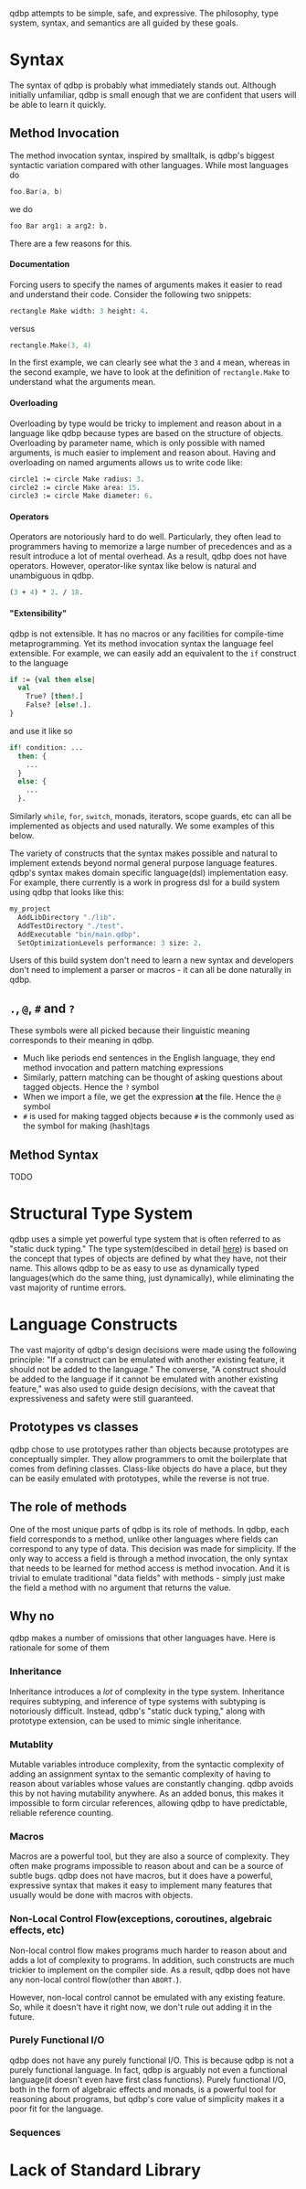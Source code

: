 qdbp attempts to be simple, safe, and expressive. The philosophy, type system, syntax, and semantics are all guided by these goals. 

# Syntax
The syntax of qdbp is probably what immediately stands out. Although initially unfamiliar, qdbp is small enough that we are confident that users will be able to learn it quickly. 
## Method Invocation
The method invocation syntax, inspired by smalltalk, is qdbp's biggest syntactic variation compared with other languages. While most languages do
```c++
foo.Bar(a, b)
```
we do
```ocaml
foo Bar arg1: a arg2: b.
```
There are a few reasons for this. 
#### Documentation
Forcing users to specify the names of arguments makes it easier to read and understand their code. Consider the following two snippets:
```ocaml
rectangle Make width: 3 height: 4.
```
versus
```c++
rectangle.Make(3, 4)
```
In the first example, we can clearly see what the `3` and `4` mean, whereas in the second example, we have to look at the definition of `rectangle.Make` to understand what the arguments mean.
#### Overloading
Overloading by type would be tricky to implement and reason about in a language like qdbp because types are based on the structure of objects. Overloading by parameter name, which is only possible with named arguments, is much easier to implement and reason about. Having and overloading on named arguments allows us to write code like:
```ocaml
circle1 := circle Make radius: 3.
circle2 := circle Make area: 15.
circle3 := circle Make diameter: 6.
```
#### Operators
Operators are notoriously hard to do well. Particularly, they often lead to programmers having to memorize a large number of precedences and as a result introduce a lot of mental overhead. As a result, qdbp does not have operators. However, operator-like syntax like below is natural and unambiguous in qdbp. 
```ocaml
(3 + 4) * 2. / 18.
```
#### "Extensibility"
qdbp is not extensible. It has no macros or any facilities for compile-time metaprogramming. Yet its method invocation syntax the language feel extensible. For example, we can easily add an equivalent to the `if` construct to the language
```ocaml
if := {val then else|
  val
    True? [then!.]
    False? [else!.].
}
```
and use it like so
```ocaml
if! condition: ...
  then: {
    ...
  }
  else: {
    ...
  }.
```
Similarly `while`, `for`, `switch`, monads, iterators, scope guards, etc can all be implemented as objects and used naturally. We some examples of this below.

The variety of constructs that the syntax makes possible and natural to implement extends beyond normal general purpose language features. qdbp's syntax makes domain specific language(dsl) implementation easy. For example, there currently is a work in progress dsl for a build system using qdbp that looks like this:
```ocaml
my_project
  AddLibDirectory "./lib".
  AddTestDirectory "./test".
  AddExecutable "bin/main.qdbp".
  SetOptimizationLevels performance: 3 size: 2.
```
Users of this build system don't need to learn a new syntax and developers don't need to implement a parser or macros - it can all be done naturally in qdbp. 

## `.`, `@`, `#` and `?`
These symbols were all picked because their linguistic meaning corresponds to their meaning in qdbp.

- Much like periods end sentences in the English language, they end method invocation and pattern matching expressions
- Similarly, pattern matching can be thought of asking questions about tagged objects. Hence the `?` symbol
- When we import a file, we get the expression **at** the file. Hence the `@` symbol
- `#` is used for making tagged objects because `#` is the commonly used as the symbol for making (hash)tags

## Method Syntax
TODO
# Structural Type System
qdbp uses a simple yet powerful type system that is often referred to as "static duck typing." The type system(descibed in detail [here](https://www.microsoft.com/en-us/research/wp-content/uploads/2016/02/scopedlabels.pdf)) is based on the concept that types of objects are defined by what they have, not their name. This allows qdbp to be as easy to use as dynamically typed languages(which do the same thing, just dynamically), while eliminating the vast majority of runtime errors.
# Language Constructs
The vast majority of qdbp's design decisions were made using the following principle: "If a construct can be emulated with another existing feature, it should not be added to the language." The converse, "A construct should be added to the language if it cannot be emulated with another existing feature," was also used to guide design decisions, with the caveat that expressiveness and safety were still guaranteed.
## Prototypes vs classes
qdbp chose to use prototypes rather than objects because prototypes are conceptually simpler. They allow programmers to omit the boilerplate that comes from defining classes. Class-like objects do have a place, but they can be easily emulated with prototypes, while the reverse is not true.
## The role of methods
One of the most unique parts of qdbp is its role of methods. In qdbp, each field corresponds to a method, unlike other languages where fields can correspond to any type of data. This decision was made for simplicity. If the only way to access a field is through a method invocation, the only syntax that needs to be learned for method access is method invocation. And it is trivial to emulate traditional "data fields" with methods - simply just make the field a method with no argument that returns the value.
## Why no
qdbp makes a number of omissions that other languages have. Here is rationale for some of them
### Inheritance
Inheritance introduces a *lot* of complexity in the type system. Inheritance requires subtyping, and inference of type systems with subtyping is notoriously difficult. Instead, qdbp's "static duck typing," along with prototype extension, can be used to mimic single inheritance.
### Mutablity
Mutable variables introduce complexity, from the syntactic complexity of adding an assignment syntax to the semantic complexity of having to reason about variables whose values are constantly changing. qdbp avoids this by not having mutability anywhere. As an added bonus, this makes it impossible to form circular references, allowing qdbp to have predictable, reliable reference counting.
### Macros
Macros are a powerful tool, but they are also a source of complexity. They often make programs impossible to reason about and can be a source of subtle bugs. qdbp does not have macros, but it does have a powerful, expressive syntax that makes it easy to implement many features that usually would be done with macros with objects.
### Non-Local Control Flow(exceptions, coroutines, algebraic effects, etc)
Non-local control flow makes programs much harder to reason about and adds a lot of complexity to programs. In addition, such constructs are much trickier to implement on the compiler side. As a result, qdbp does not have any non-local control flow(other than `ABORT.`). 

However, non-local control cannot be emulated with any existing feature. So, while it doesn't have it right now, we don't rule out adding it in the future.
### Purely Functional I/O
qdbp does not have any purely functional I/O. This is because qdbp is not a purely functional language. In fact, qdbp is arguably not even a functional language(it doesn't even have first class functions). Purely functional I/O, both in the form of algebraic effects and monads, is a powerful tool for reasoning about programs, but qdbp's core value of simplicity makes it a poor fit for the language.

### Sequences

# Lack of Standard Library